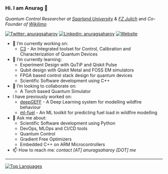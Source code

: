 ### Hi. I am Anurag 👋

*Quantum Control Researcher at [Saarland University](https://www.uni-saarland.de/en/home.html) & [FZ Julich](https://www.fz-juelich.de/pgi/EN/Forschung/Euro-Quantencomputer/_node.html)* and *Co-Founder of [Wikilimo](https://www.wikilimo.co)*

[![Twitter: anuragsaharoy](https://img.shields.io/twitter/follow/anuragsaharoy?style=social)](https://twitter.com/anuragsaharoy)
[![Linkedin: anuragsaharoy](https://img.shields.io/badge/-anuragsaharoy-blue?style=flat-square&logo=Linkedin&logoColor=white&link=https://www.linkedin.com/in/anuragsaharoy/)](https://www.linkedin.com/in/anuragsaharoy/)
[![Website](https://img.shields.io/badge/Website-www.anuragsaharoy.me-informational?style=flat-square)](https://www.anuragsaharoy.me)


- 🔭 I’m currently working on:
  - [C3](https://www.github.com/q-optimize/c3) - An Integrated toolset for Control, Calibration and Characterization of Quantum Devices
- 🌱 I’m currently learning:
  - Experiment Design with QuTiP and Qiskit Pulse
  - Qubit design with Qiskit Metal and FOSS EM simulators
  - FPGA based control stack design for quantum devices
  - Scientific Software development using C++
- 👯 I’m looking to collaborate on:
  - A Torch based Quantum Simulator
- I have previously worked on:
  - [deepGEFF](https://github.com/esowc/wildfire-forecasting) - A Deep Learning system for modelling wildfire behaviour
  - [ml-fuel](http://github.com/wikilimo/ml-fuel) - An ML toolkit for predicting fuel load in wildfire modelling
- 💬 Ask me about:
  - Scientific Software development using Python
  - DevOps, MLOps and CI/CD tools
  - Quantum Control
  - Gradient Free Optimizers
  - Embedded C++ on ARM Microcontrollers
- 📫 How to reach me: *contact [AT] anuragsaharoy [DOT] me*

---
[![Top Languages](https://github-readme-stats.vercel.app/api/top-langs/?username=lazyoracle&theme=dark&count_private=true&hide=jupyter%20notebook)](https://github.com/lazyoracle)

<!--
**lazyoracle/lazyoracle** is a ✨ _special_ ✨ repository because its `README.md` (this file) appears on your GitHub profile.

Here are some ideas to get you started:

- 🔭 I’m currently working on ...
- 🌱 I’m currently learning ...
- 👯 I’m looking to collaborate on ...
- 🤔 I’m looking for help with ...
- 💬 Ask me about ...
- 📫 How to reach me: ...
- 😄 Pronouns: ...
- ⚡ Fun fact: ...
-->
